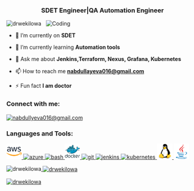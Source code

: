 <h3 align="center">SDET Engineer|QA Automation Engineer</h3>
<img align="right" alt="Coding" width="400" src="https://media.tenor.com/PP9v7VIs6R4AAAAd/scaler-create-impact.gif">

<p align="left"> <img src="https://komarev.com/ghpvc/?username=drwekilowa&label=Profile%20views&color=0e75b6&style=flat" alt="drwekilowa" /> </p>

- 🔭 I’m currently on **SDET**

- 🌱 I’m currently learning **Automation tools**

- 💬 Ask me about **Jenkins,Terraform, Nexus, Grafana, Kubernetes**

- 📫 How to reach me **nabdullayeva016@gmail.com**

- ⚡ Fun fact **I am doctor**

<h3 align="left">Connect with me:</h3>
<p align="left">
<a href="https://linkedin.com/in/nabdullyeva016@gmail.com" target="blank"><img align="center" src="https://raw.githubusercontent.com/rahuldkjain/github-profile-readme-generator/master/src/images/icons/Social/linked-in-alt.svg" alt="nabdullyeva016@gmail.com" height="30" width="40" /></a>
</p>

<h3 align="left">Languages and Tools:</h3>
<p align="left"> <a href="https://aws.amazon.com" target="_blank" rel="noreferrer"> <img src="https://raw.githubusercontent.com/devicons/devicon/master/icons/amazonwebservices/amazonwebservices-original-wordmark.svg" alt="aws" width="40" height="40"/> </a> <a href="https://azure.microsoft.com/en-in/" target="_blank" rel="noreferrer"> <img src="https://www.vectorlogo.zone/logos/microsoft_azure/microsoft_azure-icon.svg" alt="azure" width="40" height="40"/> </a> <a href="https://www.gnu.org/software/bash/" target="_blank" rel="noreferrer"> <img src="https://www.vectorlogo.zone/logos/gnu_bash/gnu_bash-icon.svg" alt="bash" width="40" height="40"/> </a> <a href="https://www.docker.com/" target="_blank" rel="noreferrer"> <img src="https://raw.githubusercontent.com/devicons/devicon/master/icons/docker/docker-original-wordmark.svg" alt="docker" width="40" height="40"/> </a> <a href="https://git-scm.com/" target="_blank" rel="noreferrer"> <img src="https://www.vectorlogo.zone/logos/git-scm/git-scm-icon.svg" alt="git" width="40" height="40"/> </a> <a href="https://www.jenkins.io" target="_blank" rel="noreferrer"> <img src="https://www.vectorlogo.zone/logos/jenkins/jenkins-icon.svg" alt="jenkins" width="40" height="40"/> </a> <a href="https://kubernetes.io" target="_blank" rel="noreferrer"> <img src="https://www.vectorlogo.zone/logos/kubernetes/kubernetes-icon.svg" alt="kubernetes" width="40" height="40"/> </a> <a href="https://www.linux.org/" target="_blank" rel="noreferrer"> <img src="https://raw.githubusercontent.com/devicons/devicon/master/icons/linux/linux-original.svg" alt="linux" width="40" height="40"/> </a> <a href="https://www.java.org" target="_blank" rel="noreferrer"> <img src="https://raw.githubusercontent.com/devicons/devicon/master/icons/java/java-original.svg" alt="java"  width="40" height="40"/> 

<p><img align="left" src="https://github-readme-stats.vercel.app/api/top-langs?username=drwekilowa&show_icons=true&locale=en&layout=compact" alt="drwekilowa" /></p>

<p>&nbsp;<img align="center" src="https://github-readme-stats.vercel.app/api?username=drwekilowa&show_icons=true&locale=en" alt="drwekilowa" /></p>

<p><img align="center" src="https://github-readme-streak-stats.herokuapp.com/?user=drwekilowa&" alt="drwekilowa" /></p>
